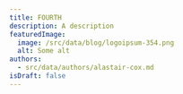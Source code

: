 ```yaml
---
title: FOURTH
description: A description
featuredImage:
  image: /src/data/blog/logoipsum-354.png
  alt: Some alt
authors:
  - src/data/authors/alastair-cox.md
isDraft: false
---
```

